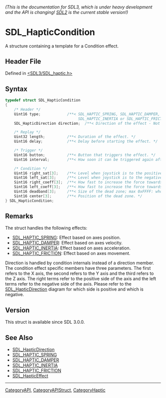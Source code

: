 ###### (This is the documentation for SDL3, which is under heavy development and the API is changing! [SDL2](https://wiki.libsdl.org/SDL2/) is the current stable version!)
# SDL_HapticCondition

A structure containing a template for a Condition effect.

## Header File

Defined in [<SDL3/SDL_haptic.h>](https://github.com/libsdl-org/SDL/blob/main/include/SDL3/SDL_haptic.h)

## Syntax

```c
typedef struct SDL_HapticCondition
{
    /* Header */
    Uint16 type;            /**< SDL_HAPTIC_SPRING, SDL_HAPTIC_DAMPER,
                                 SDL_HAPTIC_INERTIA or SDL_HAPTIC_FRICTION */
    SDL_HapticDirection direction;  /**< Direction of the effect - Not used ATM. */

    /* Replay */
    Uint32 length;          /**< Duration of the effect. */
    Uint16 delay;           /**< Delay before starting the effect. */

    /* Trigger */
    Uint16 button;          /**< Button that triggers the effect. */
    Uint16 interval;        /**< How soon it can be triggered again after button. */

    /* Condition */
    Uint16 right_sat[3];    /**< Level when joystick is to the positive side; max 0xFFFF. */
    Uint16 left_sat[3];     /**< Level when joystick is to the negative side; max 0xFFFF. */
    Sint16 right_coeff[3];  /**< How fast to increase the force towards the positive side. */
    Sint16 left_coeff[3];   /**< How fast to increase the force towards the negative side. */
    Uint16 deadband[3];     /**< Size of the dead zone; max 0xFFFF: whole axis-range when 0-centered. */
    Sint16 center[3];       /**< Position of the dead zone. */
} SDL_HapticCondition;
```

## Remarks

The struct handles the following effects:

- [SDL_HAPTIC_SPRING](SDL_HAPTIC_SPRING): Effect based on axes position.
- [SDL_HAPTIC_DAMPER](SDL_HAPTIC_DAMPER): Effect based on axes velocity.
- [SDL_HAPTIC_INERTIA](SDL_HAPTIC_INERTIA): Effect based on axes
  acceleration.
- [SDL_HAPTIC_FRICTION](SDL_HAPTIC_FRICTION): Effect based on axes
  movement.

Direction is handled by condition internals instead of a direction member.
The condition effect specific members have three parameters. The first
refers to the X axis, the second refers to the Y axis and the third refers
to the Z axis. The right terms refer to the positive side of the axis and
the left terms refer to the negative side of the axis. Please refer to the
[SDL_HapticDirection](SDL_HapticDirection) diagram for which side is
positive and which is negative.

## Version

This struct is available since SDL 3.0.0.

## See Also

- [SDL_HapticDirection](SDL_HapticDirection)
- [SDL_HAPTIC_SPRING](SDL_HAPTIC_SPRING)
- [SDL_HAPTIC_DAMPER](SDL_HAPTIC_DAMPER)
- [SDL_HAPTIC_INERTIA](SDL_HAPTIC_INERTIA)
- [SDL_HAPTIC_FRICTION](SDL_HAPTIC_FRICTION)
- [SDL_HapticEffect](SDL_HapticEffect)

----
[CategoryAPI](CategoryAPI), [CategoryAPIStruct](CategoryAPIStruct), [CategoryHaptic](CategoryHaptic)

